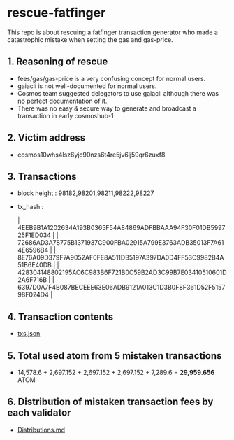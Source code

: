 # rescue-fatfinger

This repo is about rescuing a fatfinger transaction generator who made a catastrophic mistake when setting the gas and gas-price.


## 1. Reasoning of rescue

- fees/gas/gas-price is a very confusing concept for normal users.
- gaiacli is not well-documented for normal users.
- Cosmos team suggested delegators to use gaiacli although there was no perfect documentation of it.
- There was no easy & secure way to generate and broadcast a transaction in early cosmoshub-1


## 2. Victim address

- cosmos10whs4lsz6yjc90nzs6t4re5jv6lj59qr6zuxf8


## 3. Transactions

- block height : 98182,98201,98211,98222,98227
- tx_hash : 

  | 4EEB9B1A1202634A193B0365F54A84869ADFBBAAA94F30F01DB599725F1ED034 | 
  | 72686AD3A78775B1371937C900FBA02915A799E3763ADB35013F7A614E6596B4 | 
  | 8E76A09D379F7A9052AF0FE8A511DB5197A397DA0D4FF53C9982B4A51B6E40DB | 
  | 428304148802195AC6C983B6F721B0C59B2AD3C99B7E03410510601D2A6F716B | 
  | 6397D0A7F4B087BECEEE63E06ADB9121A013C1D3B0F8F361D52F515798F024D4 | 


## 4. Transaction contents

- [txs.json](https://github.com/b-harvest/rescue-fatfinger/blob/master/txs.json)


## 5. Total used atom from 5 mistaken transactions

- 14,578.6 + 2,697.152 + 2,697.152 + 2,697.152 + 7,289.6 = **29,959.656** ATOM

## 6. Distribution of mistaken transaction fees by each validator

- [Distributions.md](https://github.com/b-harvest/rescue-fatfinger/blob/master/Distributions.md)
